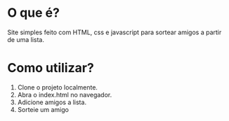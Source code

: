 # O que é?
Site simples feito com HTML, css e javascript para sortear amigos a partir de uma lista.

# Como utilizar?
1. Clone o projeto localmente.
2. Abra o index.html no navegador.
3. Adicione amigos a lista.
4. Sorteie um amigo
